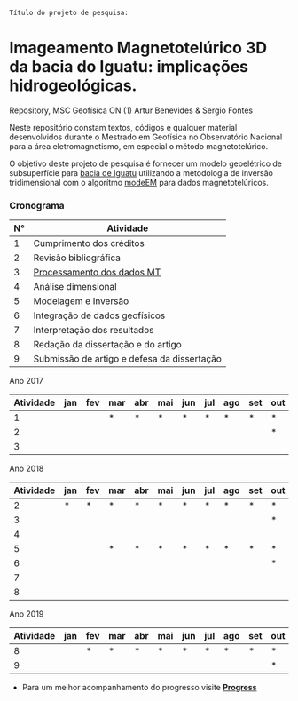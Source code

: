 
`Título do projeto de pesquisa:` 
# Imageamento Magnetotelúrico 3D da bacia do Iguatu: implicações hidrogeológicas. 

Repository, MSC Geofísica ON (1) Artur Benevides & Sergio Fontes

Neste repositório constam textos, códigos e qualquer material desenvolvidos durante o Mestrado em Geofísica no Observatório Nacional para a área eletromagnetismo, em especial o método magnetotelúrico.


O objetivo deste projeto de pesquisa é fornecer um modelo geoelétrico de subsuperfície para [bacia de Iguatu](https://github.com/arturbenevides/Magnetotelluric/tree/master/Bacia%20do%20Iguatu) utilizando a metodologia de inversão tridimensional com o algorítmo [modeEM](https://sites.google.com/site/modularem/) para dados magnetotelúricos.



### Cronograma
N° |Atividade
 ------------------------------|------------------------------------                   
1|Cumprimento dos créditos  
2|Revisão bibliográfica      
3|[Processamento dos dados MT](/Processamento/)  
4|Análise dimensional 
5|Modelagem e Inversão
6|Integração de dados geofísicos
7|Interpretação dos resultados
8|Redação da dissertação e do artigo  
9|Submissão de artigo e defesa da dissertação	
  
  
Ano 2017

Atividade| jan | fev| mar| abr| mai| jun| jul| ago|set| out| nov| dez
---------|-----|----|----|----|----|----|---|----|----|----|----|----
1| | |* |* |* |* |* |* |* |* |* |*
2| | | | | | | | | |* |* |* |* |*
3| | | | | | | | | | | |* |* | *


Ano 2018

Atividade| jan | fev| mar| abr| mai| jun| jul| ago|set| out| nov| dez
---------|-----|----|----|----|----|----|---|----|----|----|----|----
2| * |* |* |* |* |* |* |* |* |* |* |*
3| | | | | | | | | |* |* |* |* |*
4| | | | | | | | | | | |* |* | *
5|  | |* |* |* |* |* |* |* |* |* |*
6| | | | | | | | | |* |* |* |* |*
7| | | | | | | | | | | |* |* | *
8 | | | | | | | | | | |* |* | *


Ano 2019

Atividade| jan | fev| mar| abr| mai| jun| jul| ago|set| out| nov| dez
---------|-----|----|----|----|----|----|---|----|----|----|----|----
8| |* |* |* |* |* |* |* |* |* |* |*
9| | | | | | | | | |* |* |* |* |*


* Para um melhor acompanhamento do progresso visite **[Progress](https://github.com/arturbenevides/Magnetotelluric/projects/1)**
